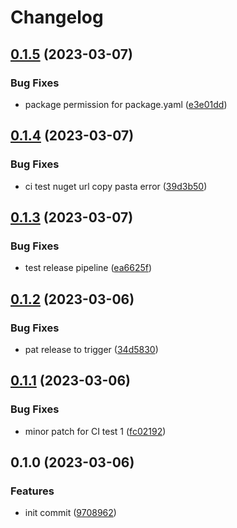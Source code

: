 # Changelog

## [0.1.5](https://github.com/Tsanton/delete-me-snowplow/compare/0.1.4...0.1.5) (2023-03-07)


### Bug Fixes

* package permission for package.yaml ([e3e01dd](https://github.com/Tsanton/delete-me-snowplow/commit/e3e01dd28dc8437bfd5c374aaff0297da00312bf))

## [0.1.4](https://github.com/Tsanton/delete-me-snowplow/compare/0.1.3...0.1.4) (2023-03-07)


### Bug Fixes

* ci test nuget url copy pasta error ([39d3b50](https://github.com/Tsanton/delete-me-snowplow/commit/39d3b50bf9efc8b1d53724ce46079c45f1cc868d))

## [0.1.3](https://github.com/Tsanton/delete-me-snowplow/compare/v0.1.2...0.1.3) (2023-03-07)


### Bug Fixes

* test release pipeline ([ea6625f](https://github.com/Tsanton/delete-me-snowplow/commit/ea6625fb7bb6a95f3e2ef5d445e0de90c8b04784))

## [0.1.2](https://github.com/Tsanton/delete-me-snowplow/compare/v0.1.1...v0.1.2) (2023-03-06)


### Bug Fixes

* pat release to trigger ([34d5830](https://github.com/Tsanton/delete-me-snowplow/commit/34d583073bce15a9be46fa974468b116138d2af0))

## [0.1.1](https://github.com/Tsanton/delete-me-snowplow/compare/v0.1.0...v0.1.1) (2023-03-06)


### Bug Fixes

* minor patch for CI test 1 ([fc02192](https://github.com/Tsanton/delete-me-snowplow/commit/fc02192c05c3a0653b4eed8af7af9f52eae95ceb))

## 0.1.0 (2023-03-06)


### Features

* init commit ([9708962](https://github.com/Tsanton/delete-me-snowplow/commit/97089625a6567995c7e83857638ca12df22fbf15))
